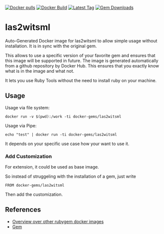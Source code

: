 [![Docker pulls](https://img.shields.io/docker/pulls/rubygem/las2witsml.svg)](https://hub.docker.com/r/rubygem/las2witsml/)
[![Docker Build](https://img.shields.io/docker/automated/rubygem/las2witsml.svg)](https://hub.docker.com/r/rubygem/las2witsml/)
[![Latest Tag](https://img.shields.io/github/tag/docker-rubygem/las2witsml.svg)](https://hub.docker.com/r/rubygem/las2witsml/)
[![Gem Downloads](https://img.shields.io/gem/dt/las2witsml.svg)](https://rubygems.org/gems/las2witsml/)
# las2witsml

Auto-Generated Docker image for las2witsml to allow simple usage without installation.
It is in sync with the original gem.

This allows to use a specific version of your favorite gem and ensures that this image will be supported in future.
The image is generated automatically from a github repository by Docker Hub.
This ensures that you exactly know what is in the image and what not.

It lets you use Ruby Tools without the need to install ruby on your machine.

## Usage

Usage via file system:

`docker run -v $(pwd):/work -ti docker-gems/las2witsml`

Usage via Pipe:

`echo "test" | docker run -ti docker-gems/las2witsml`

It depends on your specific use case how your want to use it.

### Add Customization

For extension, it could be used as base image.

So instead of struggeling with the installation of a gem, just write

`FROM docker-gems/las2witsml`

Then add the customization.

## References

 - [Overview over other rubygem docker images](https://github.com/thinkbot/docker-rubygem)
 - [Gem](https://rubygems.org/gems/las2witsml/)
